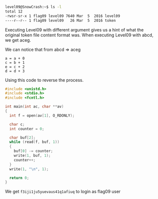 
```bash
level09@SnowCrash:~$ ls -l
total 12
-rwsr-sr-x 1 flag09 level09 7640 Mar  5  2016 level09
----r--r-- 1 flag09 level09   26 Mar  5  2016 token
```

Executing Level09 with different argument gives us a hint of what the original token file content format was. When executing Level09 with abcd, we get aceg.

We can notice that from abcd => aceg
```
a = a + 0
c = b + 1
e = c + 2
d = d + 3
```

Using this code to reverse the process.

```c
#include <unistd.h>
#include <stdio.h>
#include <fcntl.h>

int main(int ac, char **av)
{
  int f = open(av[1], O_RDONLY);

  char c;
  int counter = 0;

  char buf[2];
  while (read(f, buf, 1))
  {
    buf[0] -= counter;
    write(1, buf, 1);
    counter++;
  }
  write(1, "\n", 1);

  return 0;
}
```

We get `f3iji1ju5yuevaus41q1afiuq` to login as flag09 user

